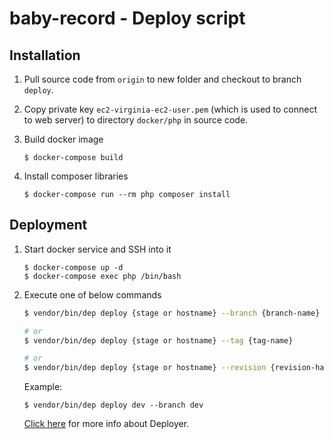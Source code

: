 # baby-record - Deploy script

## Installation

1. Pull source code from `origin` to new folder and checkout to branch `deploy`.

1. Copy private key `ec2-virginia-ec2-user.pem` (which is used to connect to web server) to directory `docker/php` in source code.

1. Build docker image
    ```
    $ docker-compose build
    ```

1. Install composer libraries
    ```
    $ docker-compose run --rm php composer install
    ```

## Deployment

1. Start docker service and SSH into it
    ```
    $ docker-compose up -d
    $ docker-compose exec php /bin/bash
    ```

1. Execute one of below commands

    ``` bash
    $ vendor/bin/dep deploy {stage or hostname} --branch {branch-name}

    # or
    $ vendor/bin/dep deploy {stage or hostname} --tag {tag-name}

    # or
    $ vendor/bin/dep deploy {stage or hostname} --revision {revision-hash}
    ```

    Example:

    ```
    $ vendor/bin/dep deploy dev --branch dev
    ```

    [Click here](https://deployer.org/docs) for more info about Deployer.
